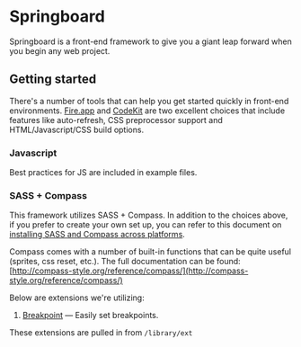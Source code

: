 # Springboard

Springboard is a front-end framework to give you a giant leap forward when you begin any web project.

## Getting started

There's a number of tools that can help you get started quickly in front-end environments. [Fire.app](http://fireapp.handlino.com/) and [CodeKit](http://incident57.com/codekit/) are two excellent choices that include features like auto-refresh, CSS preprocessor support and HTML/Javascript/CSS build options.

### Javascript

Best practices for JS are included in example files.

### SASS + Compass

This framework utilizes SASS + Compass. In addition to the choices above, if you prefer to create your own set up, you can refer to this document on [installing SASS and Compass across platforms](http://snugug.com/musings/installing-sass-and-compass-across-all-platform).

Compass comes with a number of built-in functions that can be quite useful (sprites, css reset, etc.). The full documentation can be found: [http://compass-style.org/reference/compass/](http://compass-style.org/reference/compass/)

Below are extensions we're utilizing:

1. [Breakpoint](http://breakpoint-sass.com/#get_started) — Easily set breakpoints.

These extensions are pulled in from ` /library/ext `